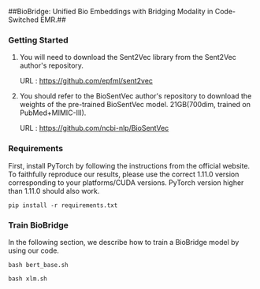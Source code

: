 ##BioBridge: Unified Bio Embeddings with Bridging Modality in Code-Switched EMR.##

### Getting Started ###

1. You will need to download the Sent2Vec library from the Sent2Vec author's repository.

    URL : https://github.com/epfml/sent2vec

2. You should refer to the BioSentVec author's repository to download the weights of the pre-trained BioSentVec model. 21GB(700dim, trained on PubMed+MIMIC-III). 

   URL : https://github.com/ncbi-nlp/BioSentVec

### Requirements ###
First, install PyTorch by following the instructions from the official website. To faithfully reproduce our results, please use the correct 1.11.0 version corresponding to your platforms/CUDA versions. PyTorch version higher than 1.11.0 should also work.
```
pip install -r requirements.txt
```

### Train BioBridge ###
In the following section, we describe how to train a BioBridge model by using our code.
```
bash bert_base.sh
```

```
bash xlm.sh
```

